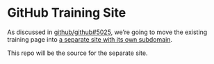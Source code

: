 # GitHub Training Site

As discussed in [github/github#5025](https://github.com/github/github/issues/5025), we’re going to move the existing training page into [a separate site with its own subdomain](http://training.github.com).

This repo will be the source for the separate site.

